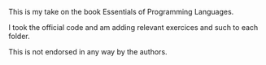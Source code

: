 This is my take on the book Essentials of Programming Languages.

I took the official code and am adding relevant exercices and such to each folder.

This is not endorsed in any way by the authors.

